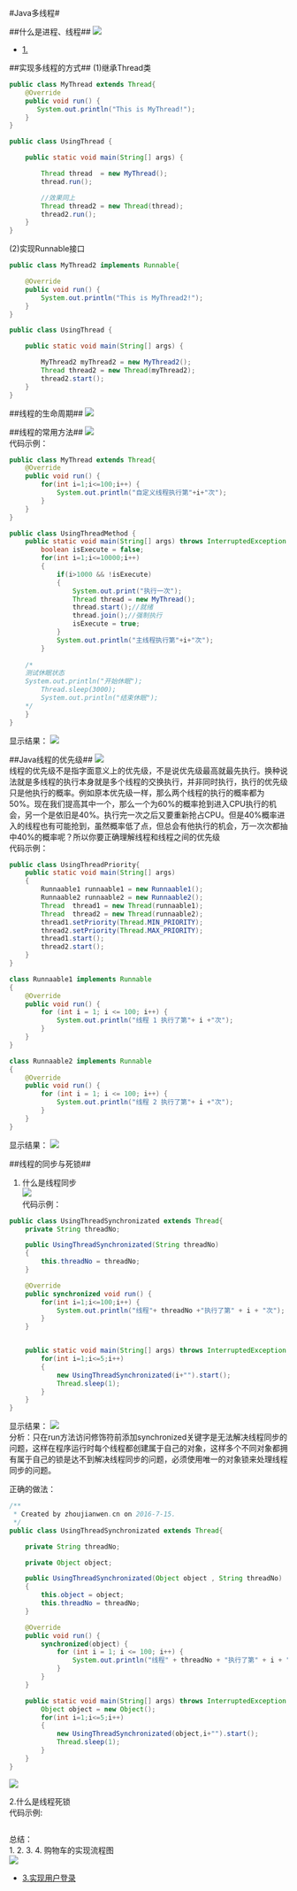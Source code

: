 ﻿#Java多线程#

##什么是进程、线程##
![](/学习日志/images/20160715101324.png)<br>
- [1.](../chapter06/src/chapter06/cookies/LastAccessServlet.java)

##实现多线程的方式##
(1)继承Thread类
```java
public class MyThread extends Thread{
    @Override
    public void run() {
       System.out.println("This is MyThread!");
    }
}

public class UsingThread {

    public static void main(String[] args) {

        Thread thread  = new MyThread();
        thread.run();

        //效果同上
        Thread thread2 = new Thread(thread);
        thread2.run();
    }
}

```

(2)实现Runnable接口
```java
public class MyThread2 implements Runnable{

    @Override
    public void run() {
        System.out.println("This is MyThread2!");
    }
}

public class UsingThread {

    public static void main(String[] args) {

        MyThread2 myThread2 = new MyThread2();
        Thread thread2 = new Thread(myThread2);
        thread2.start();
    }
}


```
##线程的生命周期##
![](/学习日志/images/20160715111052.png)<br>

##线程的常用方法##
![](/学习日志/images/20160715111444.png)<br>
代码示例：
```java
public class MyThread extends Thread{
    @Override
    public void run() {
        for(int i=1;i<=100;i++) {
            System.out.println("自定义线程执行第"+i+"次");
        }
    }
}

public class UsingThreadMethod {
    public static void main(String[] args) throws InterruptedException {
        boolean isExecute = false;
        for(int i=1;i<=10000;i++)
        {
            if(i>1000 && !isExecute)
            {
                System.out.print("执行一次");
                Thread thread = new MyThread();
                thread.start();//就绪
                thread.join();//强制执行
                isExecute = true;
            }
            System.out.println("主线程执行第"+i+"次");
        }
	
	/*
	测试休眠状态
	System.out.println("开始休眠");
        Thread.sleep(3000);
        System.out.println("结束休眠");
	*/
    }
}

```
显示结果：
![](/学习日志/images/20160715143525.png)

##Java线程的优先级##
![](/学习日志/images/20160715113630.png)<br>
线程的优先级不是指字面意义上的优先级，不是说优先级最高就最先执行。换种说法就是多线程的执行本身就是多个线程的交换执行，并非同时执行，执行的优先级只是他执行的概率。例如原本优先级一样，那么两个线程的执行的概率都为50%。现在我们提高其中一个，那么一个为60%的概率抢到进入CPU执行的机会，另一个是依旧是40%。执行完一次之后又要重新抢占CPU。但是40%概率进入的线程也有可能抢到，虽然概率低了点，但总会有他执行的机会，万一次次都抽中40%的概率呢？所以你要正确理解线程和线程之间的优先级  
代码示例：
```java
public class UsingThreadPriority{
    public static void main(String[] args)
    {
        Runnaable1 runnaable1 = new Runnaable1();
        Runnaable2 runnaable2 = new Runnaable2();
        Thread  thread1 = new Thread(runnaable1);
        Thread  thread2 = new Thread(runnaable2);
        thread1.setPriority(Thread.MIN_PRIORITY);
        thread2.setPriority(Thread.MAX_PRIORITY);
        thread1.start();
        thread2.start();
    }
}

class Runnaable1 implements Runnable
{
    @Override
    public void run() {
        for (int i = 1; i <= 100; i++) {
            System.out.println("线程 1 执行了第"+ i +"次");
        }
    }
}

class Runnaable2 implements Runnable
{
    @Override
    public void run() {
        for (int i = 1; i <= 100; i++) {
            System.out.println("线程 2 执行了第"+ i +"次");
        }
    }
}
```
显示结果：
![](/学习日志/images/20160715150413.png)

##线程的同步与死锁##
1. 什么是线程同步  
![](/学习日志/images/20160715150950.png)<br>
代码示例：
```java
public class UsingThreadSynchronizated extends Thread{
    private String threadNo;

    public UsingThreadSynchronizated(String threadNo)
    {
        this.threadNo = threadNo;
    }

    @Override
    public synchronized void run() {
        for(int i=1;i<=100;i++) {
            System.out.println("线程"+ threadNo +"执行了第" + i + "次");
        }
    }


    public static void main(String[] args) throws InterruptedException {
        for(int i=1;i<=5;i++)
        {
            new UsingThreadSynchronizated(i+"").start();
            Thread.sleep(1);
        }
    }
}

```
显示结果：
![](/学习日志/images/20160715153921.png)<br>
分析：只在run方法访问修饰符前添加synchronized关键字是无法解决线程同步的问题，这样在程序运行时每个线程都创建属于自己的对象，这样多个不同对象都拥有属于自己的锁是达不到解决线程同步的问题，必须使用唯一的对象锁来处理线程同步的问题。

正确的做法：
```java
/**
 * Created by zhoujianwen.cn on 2016-7-15.
 */
public class UsingThreadSynchronizated extends Thread{

    private String threadNo;

    private Object object;

    public UsingThreadSynchronizated(Object object , String threadNo)
    {
        this.object = object;
        this.threadNo = threadNo;
    }

    @Override
    public void run() {
        synchronized(object) {
            for (int i = 1; i <= 100; i++) {
                System.out.println("线程" + threadNo + "执行了第" + i + "次");
            }
        }
    }

    public static void main(String[] args) throws InterruptedException {
        Object object = new Object();
        for(int i=1;i<=5;i++)
        {
            new UsingThreadSynchronizated(object,i+"").start();
            Thread.sleep(1);
        }
    }
}

```
![](/学习日志/images/20160715154623.png)<br>

2.什么是线程死锁  
代码示例:
```java

```

总结：  
1.
2.
3.
4.
购物车的实现流程图<br>
![](/学习日志/images/20160713111451.png)<br>
- [3.实现用户登录](../chapter06/src/chapter06/)

